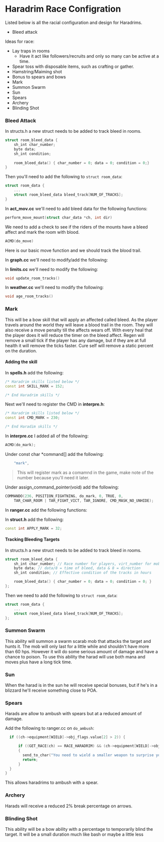 # Haradrim Race Configration

Listed below is all the racial configuration and design for Haradrims.
* Bleed attack

Ideas for race:
* Lay traps in rooms
  * Have it act like followers/recruits and only so many can be active at a time.
* Spear toss with disposable items, such as crafting or gather.
* Hamstring/Maiming shot
* Bonus to spears and bows
* Mark
* Summon Swarm
* Sun
* Spears
* Archery
* Blinding Shot


### Bleed Attack
In structs.h a new struct needs to be added to track bleed in rooms.<br />
```c++
struct room_bleed_data {
	sh_int char_number;
	byte data;
	sh_int condition;
	
	room_bleed_data() { char_number = 0; data = 0; condition = 0;}
}
```

Then you'll need to add the following to ```struct room_data```:
```c++
struct room_data {
	...
	struct room_bleed_data bleed_track[NUM_OF_TRACKS];
}
```

In **act_mov.cc** we'll need to add bleed data for the following functions:
```c++
perform_move_mount(struct char_data *ch, int dir)
```

We need to add a check to see if the riders of the mounts have a bleed affect and mark the room with blood.
```c++
ACMD(do_move)
```
Here is our basic move function and we should track the blood trail.

In **graph.cc** we'll need to modify/add the following:

In **limits.cc** we'll need to modify the following:
```c++
void update_room_tracks()
```

In **weather.cc** we'll need to modify the following:
```c++
void age_room_tracks()
```
### Mark
This will be a bow skill that will apply an affected called bleed. As the player travels around the world they will leave a blood trail in the room. They will also receive a move penalty till the affects wears off. With every heal that the player does it will reduce the timer on the bleed affect. Regen will remove a small tick if the player has any damage, but if they are at full health it will remove the ticks faster. Cure self will remove a static percent on the duration.<br />
#### Adding the skill
In **spells.h** add the following:
```c++
/* Haradrim skills listed below */
const int SKILL_MARK = 152;

/* End Haradrim skills */
```
Next we'll need to register the CMD in **interpre.h**:
```c++
/* Haradrim skills listed below */
const int CMD_MARK = 230;

/* End Haradim skills */
```

In **interpre.cc** I added all of the following:
```c++
ACMD(do_mark);
```
Under const char *command[] add the following:
```c++
	"mark",
```
>This will register mark as a comamnd in the game, make note of the number because you'll need it later.

Under assign_command_pointer(void) add the following:
```c++
COMMANDO(236, POSITION_FIGHTNING, do_mark, 0, TRUE, 0,
	TAR_CHAR_ROOM | TAR_FIGHT_VICT, TAR_IGNORE, CMD_MASK_NO_UNHIDE);
```

In **ranger.cc** add the following functions:


In **struct.h** add the following:
```c++
const int APPLY_MARK = 32;
```


#### Tracking Bleeding Targets
In structs.h a new struct needs to be added to track bleed in rooms.<br />
```c++
struct room_bleed_data {
	sh_int char_number; // Race number for players, virt_number for mobs
	byte data; // data/8 = time of bleed, data & 8 = direction
	sh_int condition; // Effective condition of the tracks in hours

	room_bleed_data() { char_number = 0; data = 0; condition = 0; }
};
```
Then we need to add the following to ```struct room_data```:
```c++
struct room_data {
	...
	struct room_bleed_data bleed_track[NUM_OF_TRACKS];
};
```




### Summon Swarm
This ability will summon a swarm scarab mob that attacks the target and hunts it. The mob will only last for a little while and shouldn't have more than 60 hps. However it will do some serious amount of damage and have a chance to poison. To use this ability the harad will use both mana and moves plus have a long tick time.

### Sun
When the harad is in the sun he will receive special bonuses, but if he's in a blizzard he'll receive something close to POA.

### Spears
Harads are allow to ambush with spears but at a reduced amount of damage.

Add the following to ranger.cc on ```do_ambush```:
```c++
  if ((ch->equipment[WIELD]->obj_flags.value[2] > 2)) {

	  if ((GET_RACE(ch) == RACE_HARADRIM) && (ch->equipment[WIELD]->obj_flags.value[3] != TYPE_SPEARS))
	  {
    	send_to_char("You need to wield a smaller weapon to surprise your victim.\r\n", ch);
    	return;
	  }
  }
}
```
This allows haradrims to ambush with a spear.


### Archery
Harads will receive a reduced 2% break percentage on arrows.

### Blinding Shot
This ability will be a bow ability with a percentage to temporarily blind the target. It will be a small duration much like bash or maybe a little less

